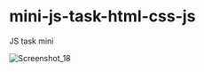 # mini-js-task-html-css-js
JS task mini


![Screenshot_18](https://github.com/boburbek-web/mini-js-task-html-css-js/assets/100434981/559e26ed-58fe-4c23-b1ba-f902b930f4f5)
